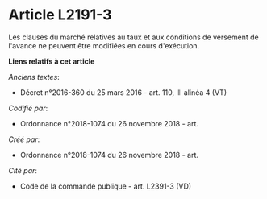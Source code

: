 # Article L2191-3

Les clauses du marché relatives au taux et aux conditions de versement de l'avance ne peuvent être modifiées en cours
d'exécution.

**Liens relatifs à cet article**

_Anciens textes_:

  - Décret n°2016-360 du 25 mars 2016 - art. 110, III alinéa 4 (VT)

_Codifié par_:

  - Ordonnance n°2018-1074 du 26 novembre 2018 - art.

_Créé par_:

  - Ordonnance n°2018-1074 du 26 novembre 2018 - art.

_Cité par_:

  - Code de la commande publique - art. L2391-3 (VD)
